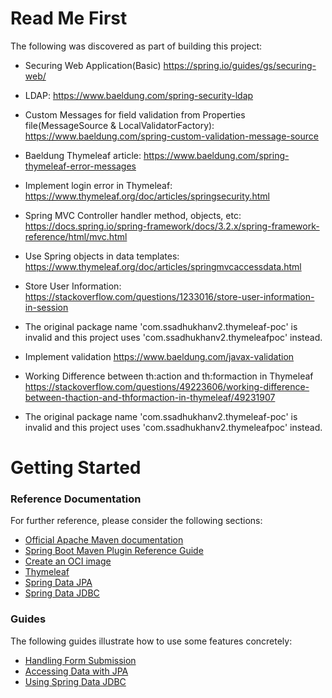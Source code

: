 # Read Me First
The following was discovered as part of building this project:


* Securing Web Application(Basic) https://spring.io/guides/gs/securing-web/
* LDAP: https://www.baeldung.com/spring-security-ldap
* Custom Messages for field validation from Properties file(MessageSource & LocalValidatorFactory): https://www.baeldung.com/spring-custom-validation-message-source
* Baeldung Thymeleaf article: https://www.baeldung.com/spring-thymeleaf-error-messages
* Implement login error in Thymeleaf: https://www.thymeleaf.org/doc/articles/springsecurity.html
* Spring MVC Controller handler method, objects, etc: https://docs.spring.io/spring-framework/docs/3.2.x/spring-framework-reference/html/mvc.html
* Use Spring objects in data templates: https://www.thymeleaf.org/doc/articles/springmvcaccessdata.html
* Store User Information: https://stackoverflow.com/questions/1233016/store-user-information-in-session
* The original package name 'com.ssadhukhanv2.thymeleaf-poc' is invalid and this project uses 'com.ssadhukhanv2.thymeleafpoc' instead.
* Implement validation https://www.baeldung.com/javax-validation
* Working Difference between th:action and th:formaction in Thymeleaf  https://stackoverflow.com/questions/49223606/working-difference-between-thaction-and-thformaction-in-thymeleaf/49231907

* The original package name 'com.ssadhukhanv2.thymeleaf-poc' is invalid and this project uses 'com.ssadhukhanv2.thymeleafpoc' instead.

# Getting Started

### Reference Documentation
For further reference, please consider the following sections:

* [Official Apache Maven documentation](https://maven.apache.org/guides/index.html)
* [Spring Boot Maven Plugin Reference Guide](https://docs.spring.io/spring-boot/docs/2.6.0/maven-plugin/reference/html/)
* [Create an OCI image](https://docs.spring.io/spring-boot/docs/2.6.0/maven-plugin/reference/html/#build-image)
* [Thymeleaf](https://docs.spring.io/spring-boot/docs/2.6.0/reference/htmlsingle/#boot-features-spring-mvc-template-engines)
* [Spring Data JPA](https://docs.spring.io/spring-boot/docs/2.6.0/reference/htmlsingle/#boot-features-jpa-and-spring-data)
* [Spring Data JDBC](https://docs.spring.io/spring-data/jdbc/docs/current/reference/html/)

### Guides
The following guides illustrate how to use some features concretely:

* [Handling Form Submission](https://spring.io/guides/gs/handling-form-submission/)
* [Accessing Data with JPA](https://spring.io/guides/gs/accessing-data-jpa/)
* [Using Spring Data JDBC](https://github.com/spring-projects/spring-data-examples/tree/master/jdbc/basics)

